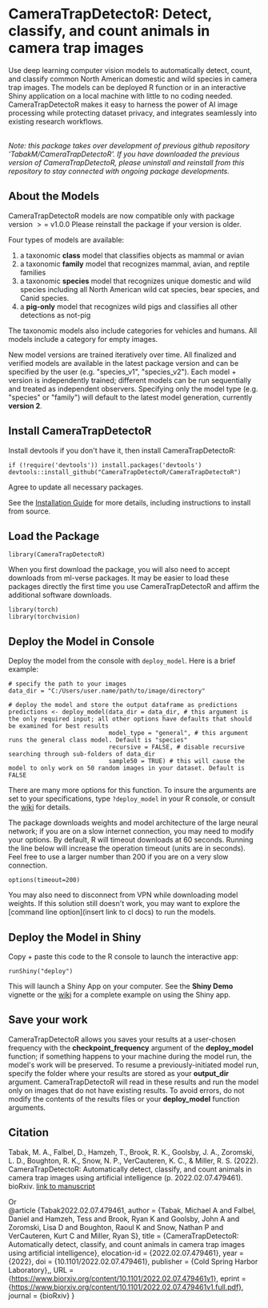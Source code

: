 # CameraTrapDetectoR: Detect, classify, and count animals in camera trap images  

Use deep learning computer vision models to automatically detect, count, and classify common North American domestic and wild species in camera trap images. The models can be deployed R function or in an interactive Shiny application on a local machine with little to no coding needed. CameraTrapDetectoR makes it easy to harness the power of AI image processing while protecting dataset privacy, and integrates seamlessly into existing research workflows.

\
*Note: this package takes over development of previous github repository 'TabakM/CameraTrapDetectoR'. If you have downloaded the previous version of CameraTrapDetectoR, please uninstall and reinstall from this repository to stay connected with ongoing package developments.*  


## About the Models

CameraTrapDetectoR models are now compatible only with package version $>=$  v1.0.0  Please reinstall the package if your version is older.

Four types of models are available: 
  1. a taxonomic **class** model that classifies objects as mammal or avian
  2. a taxonomic **family** model that recognizes mammal, avian, and reptile families
  3. a taxonomic **species** model that recognizes unique domestic and wild species including all North American wild cat species, bear species, and Canid species.
  4. a **pig-only** model that recognizes wild pigs and classifies all other detections as not-pig

The taxonomic models also include categories for vehicles and humans. All models include a category for empty images.  

New model versions are trained iteratively over time. All finalized and verified models are available in the latest package version and can be specified by the user (e.g. "species_v1", "species_v2"). Each model + version is independently trained; different models can be run sequentially and treated as independent observers. Specifying only the model type (e.g. "species" or "family") will default to the latest model generation, currently **version 2**.
  


## Install CameraTrapDetectoR


Install devtools if you don't have it, then install CameraTrapDetectoR:  

```
if (!require('devtools')) install.packages('devtools')  
devtools::install_github("CameraTrapDetectoR/CameraTrapDetectoR")
```
Agree to update all necessary packages. 

See the [Installation Guide](https://github.com/CameraTrapDetectoR/CameraTrapDetectoR/wiki/Installation) for more details, including instructions to install from source.  
  

## Load the Package
```
library(CameraTrapDetectoR)
```

When you first download the package, you will also need to accept downloads from ml-verse packages. It may be easier to load these packages directly the first time you use CameraTrapDetectoR and affirm the additional software downloads.

```
library(torch)
library(torchvision)
```


## Deploy the Model in Console  

Deploy the model from the console with `deploy_model`. Here is a brief example:  
  
```
# specify the path to your images
data_dir = "C:/Users/user.name/path/to/image/directory" 

# deploy the model and store the output dataframe as predictions
predictions <- deploy_model(data_dir = data_dir, # this argument is the only required input; all other options have defaults that should be examined for best results
                            model_type = "general", # this argument runs the general class model. Default is "species"
                            recursive = FALSE, # disable recursive searching through sub-folders of data_dir
                            sample50 = TRUE) # this will cause the model to only work on 50 random images in your dataset. Default is FALSE
```
There are many more options for this function. To insure the arguments are set to your specifications, type `?deploy_model` in your R console, or consult the [wiki](https://github.com/CameraTrapDetectoR/CameraTrapDetectoR/wiki/Function-Arguments) for details. 


The package downloads weights and model architecture of the large neural network; if you are on a slow internet connection, you may need to modify your options. By default, R will timeout downloads at 60 seconds. Running the line below will increase the operation timeout (units are in seconds). Feel free to use a larger number than 200 if you are on a very slow connection.

```
options(timeout=200)
```  

You may also need to disconnect from VPN while downloading model weights.  If this solution still doesn't work, you may want to explore the [command line option](insert link to cl docs) to run the models. 

## Deploy the Model in Shiny
Copy + paste this code to the R console to launch the interactive app:
```
runShiny("deploy")
```
This will launch a Shiny App on your computer. See the **Shiny Demo** vignette or the [wiki](https://github.com/CameraTrapDetectoR/CameraTrapDetectoR/wiki/Shiny-Tutorial) for a complete example on using the Shiny app. 

## Save your work  
CameraTrapDetectoR allows you saves your results at a user-chosen frequency with the **checkpoint_frequency** argument of the **deploy_model** function; if something happens to your machine during the model run, the model's work will be preserved. To resume a previously-initiated model run, specify the folder where your results are stored as your **output_dir** argument. CameraTrapDetectoR will read in these results and run the model only on images that do not have existing results. To avoid errors, do not modify the contents of the results files or your **deploy_model** function arguments.


## Citation

Tabak, M. A., Falbel, D., Hamzeh, T., Brook, R. K., Goolsby, J. A., Zoromski, L. D., Boughton, R. K., Snow, N. P., VerCauteren, K. C., & Miller, R. S. (2022). CameraTrapDetectoR: Automatically detect, classify, and count animals in camera trap images using artificial intelligence (p. 2022.02.07.479461). bioRxiv. [link to manuscript](https://doi.org/10.1101/2022.02.07.479461)

Or\
@article {Tabak2022.02.07.479461,
	author = {Tabak, Michael A and Falbel, Daniel and Hamzeh, Tess and Brook, Ryan K and Goolsby, John A and Zoromski, Lisa D and Boughton, Raoul K and Snow, Nathan P and VerCauteren, Kurt C and Miller, Ryan S},
	title = {CameraTrapDetectoR: Automatically detect, classify, and count animals in camera trap images using artificial intelligence},
	elocation-id = {2022.02.07.479461},
	year = {2022},
	doi = {10.1101/2022.02.07.479461},
	publisher = {Cold Spring Harbor Laboratory},,
	URL = {https://www.biorxiv.org/content/10.1101/2022.02.07.479461v1},
	eprint = {https://www.biorxiv.org/content/10.1101/2022.02.07.479461v1.full.pdf},
	journal = {bioRxiv}
}

